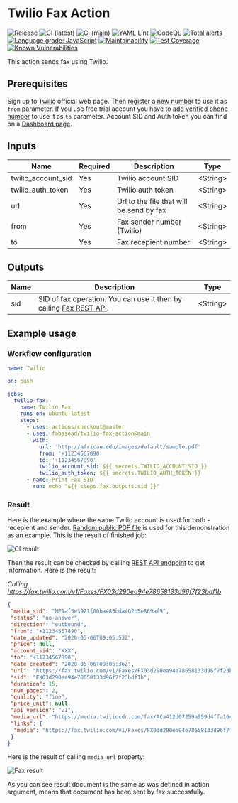 # Twilio Fax Action

![Release](https://img.shields.io/github/v/release/fabasoad/twilio-fax-action?include_prereleases) ![CI (latest)](https://github.com/fabasoad/twilio-fax-action/workflows/CI%20(latest)/badge.svg) ![CI (main)](https://github.com/fabasoad/twilio-fax-action/workflows/CI%20(main)/badge.svg) ![YAML Lint](https://github.com/fabasoad/twilio-fax-action/workflows/YAML%20Lint/badge.svg) ![CodeQL](https://github.com/fabasoad/twilio-fax-action/workflows/CodeQL/badge.svg) [![Total alerts](https://img.shields.io/lgtm/alerts/g/fabasoad/twilio-fax-action.svg?logo=lgtm&logoWidth=18)](https://lgtm.com/projects/g/fabasoad/twilio-fax-action/alerts/) [![Language grade: JavaScript](https://img.shields.io/lgtm/grade/javascript/g/fabasoad/twilio-fax-action.svg?logo=lgtm&logoWidth=18)](https://lgtm.com/projects/g/fabasoad/twilio-fax-action/context:javascript) [![Maintainability](https://api.codeclimate.com/v1/badges/92c0b2f32ff15a3522bc/maintainability)](https://codeclimate.com/github/fabasoad/twilio-fax-action/maintainability) [![Test Coverage](https://api.codeclimate.com/v1/badges/92c0b2f32ff15a3522bc/test_coverage)](https://codeclimate.com/github/fabasoad/twilio-fax-action/test_coverage) [![Known Vulnerabilities](https://snyk.io/test/github/fabasoad/twilio-fax-action/badge.svg)](https://snyk.io/test/github/fabasoad/twilio-fax-action)

This action sends fax using Twilio.

## Prerequisites

Sign up to [Twilio](https://twilio.com) official web page. Then [register a new number](https://www.twilio.com/console/voice/numbers) to use it as `from` parameter. If you use free trial account you have to [add verified phone number](https://support.twilio.com/hc/en-us/articles/223180048-Adding-a-Verified-Phone-Number-or-Caller-ID-with-Twilio) to use it as `to` parameter. Account SID and Auth token you can find on a [Dashboard page](https://www.twilio.com/console).

## Inputs

| Name               | Required | Description                              | Type            |
|--------------------|----------|------------------------------------------|-----------------|
| twilio_account_sid | Yes      | Twilio account SID                       | &lt;String&gt;  |
| twilio_auth_token  | Yes      | Twilio auth token                        | &lt;String&gt;  |
| url                | Yes      | Url to the file that will be send by fax | &lt;String&gt;  |
| from               | Yes      | Fax sender number (Twilio)               | &lt;String&gt;  |
| to                 | Yes      | Fax recepient number                     | &lt;String&gt;  |

## Outputs

| Name | Description                                                                                                            | Type            |
|------|------------------------------------------------------------------------------------------------------------------------|-----------------|
| sid  | SID of fax operation. You can use it then by calling [Fax REST API](https://www.twilio.com/docs/fax/api/fax-resource). | &lt;String&gt;  |

## Example usage

### Workflow configuration

```yaml
name: Twilio

on: push

jobs:
  twilio-fax:
    name: Twilio Fax
    runs-on: ubuntu-latest
    steps:
      - uses: actions/checkout@master
      - uses: fabasoad/twilio-fax-action@main
        with:
          url: 'http://africau.edu/images/default/sample.pdf'
          from: '+11234567890'
          to: '+11234567890'
          twilio_account_sid: ${{ secrets.TWILIO_ACCOUNT_SID }}
          twilio_auth_token: ${{ secrets.TWILIO_AUTH_TOKEN }}
      - name: Print Fax SID
        run: echo "${{ steps.fax.outputs.sid }}"
```

### Result

Here is the example where the same Twilio account is used for both - recepient and sender. [Random public PDF file](http://africau.edu/images/default/sample.pdf) is used for this demonstration as an example. This is the result of finished job:

![CI result](https://raw.githubusercontent.com/fabasoad/twilio-fax-action/main/screenshots/screenshot1.png)

Then the result can be checked by calling [REST API endpoint](https://www.twilio.com/docs/fax/api/fax-resource#fetch-a-fax-resource) to get information. Here is the result:

_Calling <https://fax.twilio.com/v1/Faxes/FX03d290ea94e78658133d96f7f23bdf1b>_

```json
{
 "media_sid": "ME1af5e3921f00ba485bda402b5e869af9",
 "status": "no-answer",
 "direction": "outbound",
 "from": "+11234567890",
 "date_updated": "2020-05-06T09:05:53Z",
 "price": null,
 "account_sid": "XXX",
 "to": "+11234567890",
 "date_created": "2020-05-06T09:05:36Z",
 "url": "https://fax.twilio.com/v1/Faxes/FX03d290ea94e78658133d96f7f23bdf1b",
 "sid": "FX03d290ea94e78658133d96f7f23bdf1b",
 "duration": 15,
 "num_pages": 2,
 "quality": "fine",
 "price_unit": null,
 "api_version": "v1",
 "media_url": "https://media.twiliocdn.com/fax/ACa412d07259a959d4ffa16cbc495906b2/eaf7542ade2c338d8d2cc76fcbf883e62c31336e60cb236f86ed66c8154ea9fb836fd88367880911529bdafed0e76cd34272123a4d656db61b120b95eaa3e069?X-Amz-Security-Token=IQoJb3JpZ2luX2VjEGkaCXVzLWVhc3QtMSJHMEUCIQCXafBpleoQtRbv%2B9TRo97n1cleLFrTcPycSDj4LxPM7wIgENPtHRBJUArPW5GLKFYyH5e2WWZo%2F0y5C8OVZHHptKUqvQMIov%2F%2F%2F%2F%2F%2F%2F%2F%2F%2FARAAGgwyMDExNjQ5MjE0MDgiDKIcHVNx4I1skJ%2FReCqRA6H1iWhAp6fPWZHtklDFKAD7ATVyXn6xIdUQVV05i3VNQ3pNnjByL1rfc1Nz8d1u9n%2FMTKHIQSXr4I9tXzHGCgks84CYlAj7xSaTeXPLVe1gl7q9okTnS%2BXWXt7GFmu7fMANuCnwVno%2Bdt1YAlNj6Dtnpf9LanaGS9RjFyJSlnmRiXaSq6vV06mgqa4t3x9lHr%2FLAWq8KvT1DWHBqgGAzL3gnPa6z7P%2BvrjJ8v0eoiPb6%2FRq1Qk1wo34VE91Imog3Rsh15n2lueUaj6AatF3azclJxoFU2RnbC2M3sZrHkCZZ0AwiMZPgCoNbmtmEKgigKJN82%2FjCAvMVm2G%2BazDNn6%2FQ90K9eCvdSiXQdLEe6d9qWR5Ehfx5GGuVMm%2BRq4ZIn1JPj9ttL3J6Qq8klzJwSsGkYv5qZcC4UUx%2B9dQIrddIRzVd6Ql4EqmZqAnb7mPqCR%2FhS%2BhGvbF3b7HY6ggMeAnh6M4FdLA%2BZOqTwKG98%2B%2B8NVqSIqtnKyHFYCAlz2ftoOXTepycbIH1p05mV%2FKXzGDMN%2F5yfUFOusBa9vCnqvhDSX6kzlAf3CvhmfGYwIlA7nhOr9jdpN7zonvX8zkzxnt6xDYXDmEotPem%2F%2B%2BZ1Pq9zAC7ec1ra3USY3iU6Ot5Gz9JLB4Hcw23szF4USUd76c2oPjY1YSNcFiZqJE2RUjavh%2FitN6GL9gMAX7qSWrF7uKKqKOxRR9g96weC1ohMwGX%2BNRSpfjFnPeoRYyTcjyFSm4hIDNnHgDX8ONFP%2BAGPIH0u1Bt8dWGcP1B4Z%2FlYHM2e1asQNwsuSVErmWJdlz9hP8EZmdbMQ2z%2BV53uvDuW2tuV0D97SIUNKlJBYzOKe8P8%2FyVw%3D%3D&X-Amz-Algorithm=AWS4-HMAC-SHA256&X-Amz-Date=20200506T090728Z&X-Amz-SignedHeaders=host&X-Amz-Expires=7200&X-Amz-Credential=ASIAS5VS5DJAEBF4QLQ5%2F20200506%2Fus-east-1%2Fs3%2Faws4_request&X-Amz-Signature=b37e66d2c53dff87a009080f8ec94b3a852f03b99f01f75a65732dc08bff66de",
 "links": {
  "media": "https://fax.twilio.com/v1/Faxes/FX03d290ea94e78658133d96f7f23bdf1b/Media"
 }
}
```

Here is the result of calling `media_url` property:

![Fax result](https://raw.githubusercontent.com/fabasoad/twilio-fax-action/main/screenshots/screenshot2.png)

As you can see result document is the same as was defined in action argument, means that document has been sent by fax successfully.

